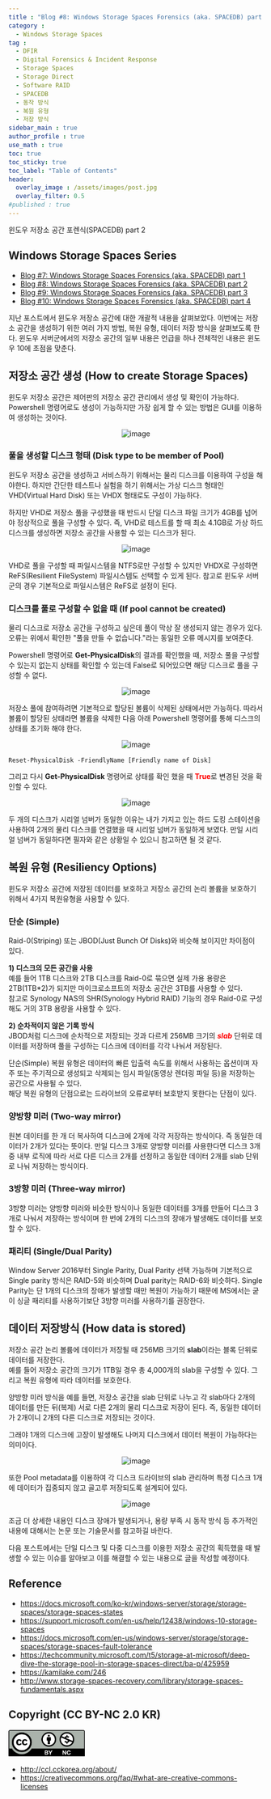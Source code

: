 ```yaml
---
title : "Blog #8: Windows Storage Spaces Forensics (aka. SPACEDB) part 2"
category :
  - Windows Storage Spaces
tag : 
  - DFIR
  - Digital Forensics & Incident Response
  - Storage Spaces
  - Storage Direct
  - Software RAID
  - SPACEDB
  - 동작 방식
  - 복원 유형
  - 저장 방식
sidebar_main : true
author_profile : true
use_math : true
toc: true
toc_sticky: true
toc_label: "Table of Contents"
header:
  overlay_image : /assets/images/post.jpg
  overlay_filter: 0.5
#published : true
---
```

윈도우 저장소 공간 포렌식(SPACEDB) part 2

## Windows Storage Spaces Series
- [Blog #7: Windows Storage Spaces Forensics (aka. SPACEDB) part 1](https://kyl3song.github.io/windows%20storage%20spaces/Windows-Storage-Spaces-Forensics-(aka.-SPACEDB)-part-1/)
- [Blog #8: Windows Storage Spaces Forensics (aka. SPACEDB) part 2](https://kyl3song.github.io/windows%20storage%20spaces/Windows-Storage-Spaces-Forensics-(aka.-SPACEDB)-part-2/)
- [Blog #9: Windows Storage Spaces Forensics (aka. SPACEDB) part 3](https://kyl3song.github.io/windows%20storage%20spaces/Windows-Storage-Spaces-Forensics-(aka.-SPACEDB)-part-3/)
- [Blog #10: Windows Storage Spaces Forensics (aka. SPACEDB) part 4](https://kyl3song.github.io/windows%20storage%20spaces/Windows-Storage-Spaces-Forensics-(aka.-SPACEDB)-part-4/)


지난 포스트에서 윈도우 저장소 공간에 대한 개괄적 내용을 살펴보았다. 이번에는 저장소 공간을 생성하기 위한 여러 가지 방법, 복원 유형, 데이터 저장 방식을 살펴보도록 한다. 윈도우 서버군에서의 저장소 공간의 일부 내용은 언급을 하나 전체적인 내용은 윈도우 10에 초점을 맞춘다.

## 저장소 공간 생성 (How to create Storage Spaces)
윈도우 저장소 공간은 제어판의 저장소 공간 관리에서 생성 및 확인이 가능하다. Powershell 명령어로도 생성이 가능하지만 가장 쉽게 할 수 있는 방법은 GUI를 이용하여 생성하는 것이다.

<p align="center">
  <img src="https://i.imgur.com/oRO0PqT.png" alt="image"/>
</p>

### 풀을 생성할 디스크 형태 (Disk type to be member of Pool)
윈도우 저장소 공간을 생성하고 서비스하기 위해서는 물리 디스크를 이용하여 구성을 해야한다. 하지만 간단한 테스트나 실험을 하기 위해서는 가상 디스크 형태인 VHD(Virtual Hard Disk) 또는 VHDX 형태로도 구성이 가능하다.

하지만 VHD로 저장소 풀을 구성했을 때 반드시 단일 디스크 파일 크기가 4GB를 넘어야 정상적으로 풀을 구성할 수 있다. 즉, VHD로 테스트를 할 때 최소 4.1GB로 가상 하드 디스크를 생성하면 저장소 공간을 사용할 수 있는 디스크가 된다.

<p align="center">
  <img src="https://i.imgur.com/2RHC3kn.png" alt="image"/>
</p>

VHD로 풀을 구성할 때 파일시스템을 NTFS로만 구성할 수 있지만 VHDX로 구성하면 ReFS(Resilient FileSystem) 파일시스템도 선택할 수 있게 된다. 참고로 윈도우 서버군의 경우 기본적으로 파일시스템은 ReFS로 설정이 된다.


### 디스크를 풀로 구성할 수 없을 때 (If pool cannot be created)
물리 디스크로 저장소 공간을 구성하고 싶은데 풀이 막상 잘 생성되지 않는 경우가 있다. 오류는 위에서 확인한 "풀을 만들 수 없습니다."라는 동일한 오류 메시지를 보여준다.

Powershell 명령어로 **Get-PhysicalDisk**의 결과를 확인했을 때, 저장소 풀을 구성할 수 있는지 없는지 상태를 확인할 수 있는데 False로 되어있으면 해당 디스크로 풀을 구성할 수 없다.

<p align="center">
  <img src="https://i.imgur.com/d5qL19Z.png" alt="image"/>
</p>

저장소 풀에 참여하려면 기본적으로 할당된 볼륨이 삭제된 상태에서만 가능하다. 따라서 볼륨이 할당된 상태라면 볼륨을 삭제한 다음 아래 Powershell 명령어를 통해 디스크의 상태를 초기화 해야 한다.
<p align="center">
  <img src="https://i.imgur.com/JBPUlhs.png" alt="image"/>
</p>

``` shell
Reset-PhysicalDisk -FriendlyName [Friendly name of Disk]
```

그리고 다시 **Get-PhysicalDisk** 명령어로 상태를 확인 했을 때 <span style="color:red">**True**</span>로 변경된 것을 확인할 수 있다.
<p align="center">
  <img src="https://i.imgur.com/g2sHslz.png" alt="image"/>
</p>

두 개의 디스크가 시리얼 넘버가 동일한 이유는 내가 가지고 있는 하드 도킹 스테이션을 사용하여 2개의 물리 디스크를 연결했을 때 시리얼 넘버가 동일하게 보였다. 만일 시리얼 넘버가 동일하다면 필자와 같은 상황일 수 있으니 참고하면 될 것 같다.


## 복원 유형 (Resiliency Options)
윈도우 저장소 공간에 저장된 데이터를 보호하고 저장소 공간의 논리 볼륨을 보호하기 위해서 4가지 복원유형을 사용할 수 있다.

### 단순 (Simple)
Raid-0(Striping) 또는 JBOD(Just Bunch Of Disks)와 비슷해 보이지만 차이점이 있다.

**1) 디스크의 모든 공간을 사용**  
예를 들어 1TB 디스크와 2TB 디스크를 Raid-0로 묶으면 실제 가용 용량은 2TB(1TB*2)가 되지만 마이크로소프트의 저장소 공간은 3TB를 사용할 수 있다.  
참고로 Synology NAS의 SHR(Synology Hybrid RAID) 기능의 경우 Raid-0로 구성해도 거의 3TB 용량을 사용할 수 있다.

**2) 순차적이지 않은 기록 방식**  
 JBOD처럼 디스크에 순차적으로 저장되는 것과 다르게 256MB 크기의 <span style="color:red">***slab***</span> 단위로 데이터를 저장하며 풀을 구성하는 디스크에 데이터를 각각 나눠서 저장된다.

단순(Simple) 복원 유형은 데이터의 빠른 입출력 속도를 위해서 사용하는 옵션이며 자주 또는 주기적으로 생성되고 삭제되는 임시 파일(동영상 렌더링 파일 등)을 저장하는 공간으로 사용될 수 있다.  
해당 복원 유형의 단점으로는 드라이브의 오류로부터 보호받지 못한다는 단점이 있다.

### 양방향 미러 (Two-way mirror)
원본 데이터를 한 개 더 복사하여 디스크에 2개에 각각 저장하는 방식이다. 즉 동일한 데이터가 2개가 있다는 뜻이다. 만일 디스크 3개로 양방향 미러를 사용한다면 디스크 3개 중 내부 로직에 따라 서로 다른 디스크 2개를 선정하고 동일한 데이터 2개를 slab 단위로 나눠 저장하는 방식이다.

### 3방향 미러 (Three-way mirror)
3방향 미러는 양방향 미러와 비슷한 방식이나 동일한 데이터를 3개를 만들어 디스크 3개로 나눠서 저장하는 방식이며 한 번에 2개의 디스크의 장애가 발생해도 데이터를 보호할 수 있다.

### 패리티 (Single/Dual Parity)
Window Server 2016부터 Single Parity, Dual Parity 선택 가능하며 기본적으로 Single parity 방식은 RAID-5와 비슷하며 Dual parity는 RAID-6와 비슷하다.
Single Parity는 단 1개의 디스크의 장애가 발생할 때만 복원이 가능하기 때문에 MS에서는 굳이 싱글 패리티를 사용하기보단 3방향 미러를 사용하기를 권장한다.


## 데이터 저장방식 (How data is stored)
저장소 공간 논리 볼륨에 데이터가 저장될 때 256MB 크기의 **slab**이라는 블록 단위로 데이터를 저장한다.  
예를 들어 저장소 공간의 크기가 1TB일 경우 총 4,000개의 slab을 구성할 수 있다. 그리고 복원 유형에 따라 데이터를 보호한다.

양방향 미러 방식을 예를 들면, 저장소 공간을 slab 단위로 나누고 각 slab마다 2개의 데이터를 만든 뒤(복제) 서로 다른 2개의 물리 디스크로 저장이 된다. 즉, 동일한 데이터가 2개이니 2개의 다른 디스크로 저장되는 것이다.

그래야 1개의 디스크에 고장이 발생해도 나머지 디스크에서 데이터 복원이 가능하다는 의미이다.
<p align="center">
  <img src="https://i.imgur.com/5HZRBB2.png" alt="image"/>
</p>

또한 Pool metadata를 이용하여 각 디스크 드라이브의 slab 관리하며 특정 디스크 1개에 데이터가 집중되지 않고 골고루 저장되도록 설계되어 있다.

<p align="center">
  <img src="https://i.imgur.com/QJ6tKNW.png" alt="image"/>
</p>

조금 더 상세한 내용인 디스크 장애가 발생되거나, 용량 부족 시 동작 방식 등 추가적인 내용에 대해서는 논문 또는 기술문서를 참고하길 바란다.

다음 포스트에서는 단일 디스크 및 다중 디스크를 이용한 저장소 공간의 획득했을 때 발생할 수 있는 이슈를 알아보고 이를 해결할 수 있는 내용으로 글을 작성할 예정이다.


## Reference
- <https://docs.microsoft.com/ko-kr/windows-server/storage/storage-spaces/storage-spaces-states>
- <https://support.microsoft.com/en-us/help/12438/windows-10-storage-spaces>
- <https://docs.microsoft.com/en-us/windows-server/storage/storage-spaces/storage-spaces-fault-tolerance>
- <https://techcommunity.microsoft.com/t5/storage-at-microsoft/deep-dive-the-storage-pool-in-storage-spaces-direct/ba-p/425959>
- <https://kamilake.com/246>
- <http://www.storage-spaces-recovery.com/library/storage-spaces-fundamentals.aspx>

## Copyright (CC BY-NC 2.0 KR)
<img src="/assets/images/creativecommon_by-nc.png" width="30%" height="30%">

- <http://ccl.cckorea.org/about/>
- <https://creativecommons.org/faq/#what-are-creative-commons-licenses>